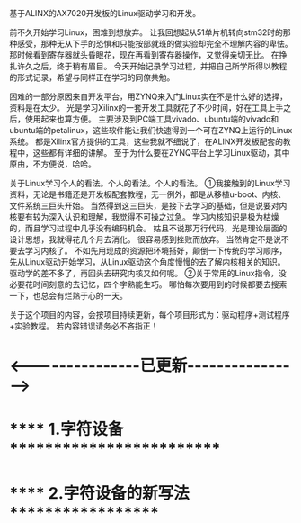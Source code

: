 基于ALINX的AX7020开发板的Linux驱动学习和开发。

前不久开始学习Linux，困难到想放弃。
让我回想起从51单片机转向stm32时的那种感受，那种无从下手的恐惧和只能按部就班的做实验却完全不理解内容的卑怯。
那时候看到寄存器就头昏眼花，现在再看到寄存器操作，又觉得亲切无比。
在挣扎许久之后，终于稍有眉目。
今天开始记录学习过程，并把自己所学所得以教程的形式记录，希望与同样正在学习的同僚共勉。

困难的一部分原因来自开发平台，用ZYNQ来入门Linux实在不是什么好的选择，资料是在太少。
光是学习Xilinx的一套开发工具就花了不少时间，好在工具上手之后，使用起来也算方便。
主要涉及到PC端工具vivado、ubuntu端的vivado和ubuntu端的petalinux，这些软件能让我们快速得到一个可在ZYNQ上运行的Linux系统。
都是Xilinx官方提供的工具，这些我就不细说了，在ALINX开发板配套的教程中，这些都有详细的讲解。
至于为什么要在ZYNQ平台上学习Linux驱动，其中原由，不方便说，哈哈。

关于Linux学习个人的看法。个人的看法。个人的看法。
①我接触到的Linux学习资料，无论是书籍还是开发板配套教程，无一例外，都是从移植u-boot、内核、文件系统三巨头开始。
当然得到这三巨头，是接下去学习的基础，但是说要对内核要有较为深入认识和理解，我觉得不可操之过急。
学习内核知识是极为枯燥的，而且学习过程中几乎没有编码机会。
姑且不说那万行代码，光是理论层面的设计思想，我就得花几个月去消化。
很容易感到挫败而放弃。
当然肯定不是说不要去学习内核了。
不如先用现成的资源把环境搭好，颠倒一下传统的学习顺序，先从Linux驱动开始学习，从Linux驱动这个角度慢慢的去了解内核相关的知识。
驱动学的差不多了，再回头去研究内核又如何呢。
②关于常用的Linux指令，没必要花时间刻意的去记忆，四个字熟能生巧。
哪怕每次要用到的时候都要去搜索一下，也总会有烂熟于心的一天。

关于这个项目的内容，会按项目持续更新，每个项目形式为：驱动程序+测试程序+实验教程。
若内容错误请务必不吝指正！

<---------------已更新---------------->
=======================================
**** 1.字符设备 ************************
=======================================
**** 2.字符设备的新写法 *****************
=======================================
